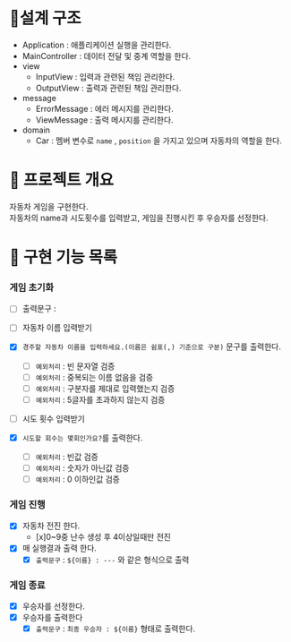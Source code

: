 # 📝설계 구조
- Application : 애플리케이션 실행을 관리한다.
- MainController : 데이터 전달 및 중계 역할을 한다.
- view
    - InputView : 입력과 관련된 책임 관리한다.
    - OutputView : 출력과 관련된 책임 관리한다.
- message
    - ErrorMessage : 에러 메시지를 관리한다.
    - ViewMessage : 출력 메시지를 관리한다.
- domain
    - Car :  멤버 변수로 `name` , `position` 을 가지고 있으며 자동차의 역할을 한다.
# 💪 프로젝트 개요
자동차 게임을 구현한다. <br>
자동차의 name과 시도횟수를 입력받고, 게임을 진행시킨 후 우승자를 선정한다.

# 📝 구현 기능 목록
### 게임 초기화


- [ ] 출력문구 : 
 
- [ ] 자동차 이름 입력받기
- [x] `경주할 자동차 이름을 입력하세요.(이름은 쉼표(,) 기준으로 구분)` 문구를 출력한다.
  - [ ] `예외처리` : 빈 문자열 검증
  - [ ] `예외처리` : 중복되는 이름 없음을 검증
  - [ ] `예외처리` : 구분자를 제대로 입력했는지 검증
  - [ ] `예외처리` : 5글자를 초과하지 않는지 검증
  
- [ ] 시도 횟수 입력받기
- [x] `시도할 회수는 몇회인가요?`를 출력한다.
  - [ ] `예외처리` : 빈값 검증
  - [ ] `예외처리` : 숫자가 아닌값 검증
  - [ ] `예외처리` : 0 이하인값 검증
### 게임 진행
- [x] 자동차 전진 한다.
  - [x]0~9중 난수 생성 후 4이상일때만 전진
- [x] 매 실행결과 출력 한다.
  - [x] `출력문구` : `${이름} : ---` 와 같은 형식으로 출력

### 게임 종료
- [x] 우승자를 선정한다.
- [x] 우승자를 출력한다
  - [x] `출력문구` : `최종 우승자 : ${이름}` 형태로 출력한다.
